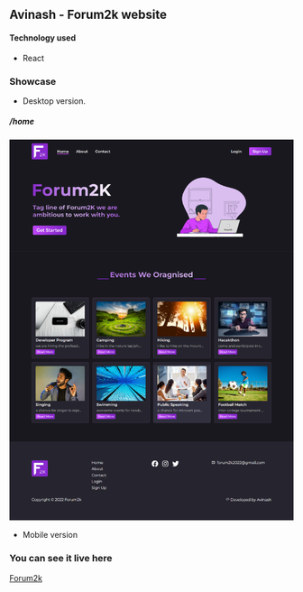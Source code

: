## Avinash - Forum2k website


#### Technology used

* React

### Showcase

* Desktop version.
<h5>/home</h5>
<img src="showcase/Forum-2k home.png" />

* Mobile version

### You can see it live here
 [Forum2k](https://forum2k-2022.web.app/)

